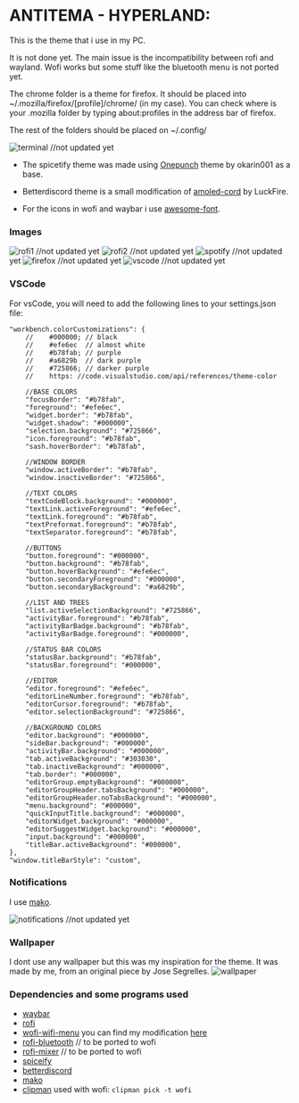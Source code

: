 # ANTITEMA - HYPERLAND:

This is the theme that i use in my PC.

It is not done yet. The main issue is the incompatibility between rofi and wayland. Wofi works but some stuff like the bluetooth menu is not ported yet.

The chrome folder is a theme for firefox. It should be placed into ~/.mozilla/firefox/[profile]/chrome/ (in my case). You can check where is your .mozilla folder by typing about:profiles in the address bar of firefox.

The rest of the folders should be placed on ~/.config/

![terminal](screenshots/fetch.png)  //not updated yet


- The spicetify theme was made using [Onepunch](https://github.com/okarin001/Onepunch) theme by okarin001 as a base.

- Betterdiscord theme is a small modification of [amoled-cord](https://github.com/LuckFire/amoled-cord) by LuckFire.    

- For the icons in wofi and waybar i use [awesome-font](https://fontawesome.com/).
    
    
### Images
![rofi1](screenshots/rofi_1.png)    //not updated yet
![rofi2](screenshots/rofi_2.png)    //not updated yet
![spotify](screenshots/spoti.png)   //not updated yet
![firefox](screenshots/firefox.gif) //not updated yet
![vscode](screenshots/vscode.png)   //not updated yet

### VSCode
For vsCode, you will need to add the following lines to your settings.json file:

```
"workbench.colorCustomizations": {
    //    #000000; // black
    //    #efe6ec  // almost white
    //    #b78fab; // purple
    //    #a6829b  // dark purple
    //    #725866; // darker purple   
    //    https: //code.visualstudio.com/api/references/theme-color

    //BASE COLORS
    "focusBorder": "#b78fab",
    "foreground": "#efe6ec",
    "widget.border": "#b78fab",
    "widget.shadow": "#000000",
    "selection.background": "#725866",
    "icon.foreground": "#b78fab",
    "sash.hoverBorder": "#b78fab",

    //WINDOW BORDER
    "window.activeBorder": "#b78fab",
    "window.inactiveBorder": "#725866",

    //TEXT COLORS
    "textCodeBlock.background": "#000000",
    "textLink.activeForeground": "#efe6ec",
    "textLink.foreground": "#b78fab",
    "textPreformat.foreground": "#b78fab",
    "textSeparator.foreground": "#b78fab",
 
    //BUTTONS
    "button.foreground": "#000000",
    "button.background": "#b78fab",
    "button.hoverBackground": "#efe6ec",
    "button.secondaryForeground": "#000000",
    "button.secondaryBackground": "#a6829b",

    //LIST AND TREES
    "list.activeSelectionBackground": "#725866",
    "activityBar.foreground": "#b78fab",
    "activityBarBadge.background": "#b78fab",
    "activityBarBadge.foreground": "#000000",

    //STATUS BAR COLORS
    "statusBar.background": "#b78fab",
    "statusBar.foreground": "#000000",

    //EDITOR 
    "editor.foreground": "#efe6ec",
    "editorLineNumber.foreground": "#b78fab",
    "editorCursor.foreground": "#b78fab",
    "editor.selectionBackground": "#725866",

    //BACKGROUND COLORS
    "editor.background": "#000000",
    "sideBar.background": "#000000",
    "activityBar.background": "#000000",
    "tab.activeBackground": "#303030",
    "tab.inactiveBackground": "#000000",
    "tab.border": "#000000",
    "editorGroup.emptyBackground": "#000000",
    "editorGroupHeader.tabsBackground": "#000000",
    "editorGroupHeader.noTabsBackground": "#000000",
    "menu.background": "#000000",
    "quickInputTitle.background": "#000000",
    "editorWidget.background": "#000000",
    "editorSuggestWidget.background": "#000000",
    "input.background": "#000000",
    "titleBar.activeBackground": "#000000",
},
"window.titleBarStyle": "custom",
```

### Notifications
I use [mako](https://github.com/emersion/mako).

![notifications](screenshots/noti.png) //not updated yet


### Wallpaper
I dont use any wallpaper but this was my inspiration for the theme.
It was made by me, from an original piece by Jose Segrelles.
![wallpaper](screenshots/Jose_Segrelles_El_alienigena_2.jpg) 


### Dependencies and some programs used
- [waybar](https://github.com/Alexays/Waybar)
- [rofi](https://github.com/davatorium/rofi)
- [wofi-wifi-menu](https://github.com/fourstepper/wofi-wifi-menu) you can find my modification [here](wofi/fix-wifi-menu/wofi-wifi-menu.sh)
- [rofi-bluetooth](https://github.com/nickclyde/rofi-bluetooth)    // to be ported to wofi
- [rofi-mixer](https://github.com/joshpetit/rofi-mixer)            // to be ported to wofi
- [spiceify](https://spicetify.app/)
- [betterdiscord](https://github.com/BetterDiscord/BetterDiscord)
- [mako](https://github.com/emersion/mako)
- [clipman](https://github.com/yory8/clipman) used with wofi: ```clipman pick -t wofi```